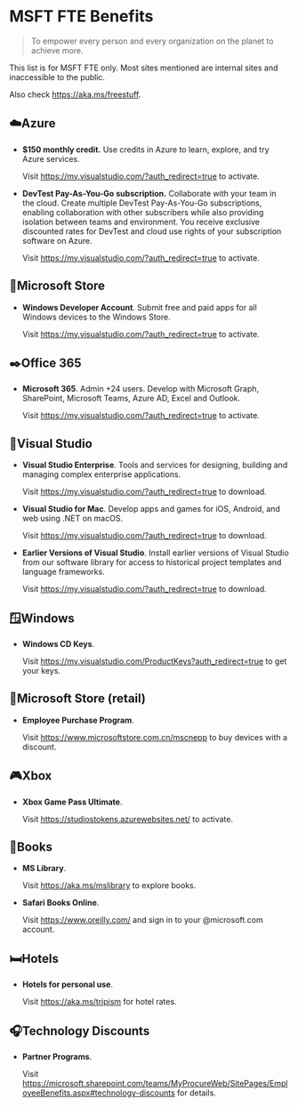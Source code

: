 # MSFT FTE Benefits

> To empower every person and every organization on the planet to achieve more.

This list is for MSFT FTE only. Most sites mentioned are internal sites and inaccessible to the public.

Also check <https://aka.ms/freestuff>.

## ☁️Azure

* **$150 monthly credit.** Use credits in Azure to learn, explore, and try Azure services.

  Visit https://my.visualstudio.com/?auth_redirect=true to activate.

* **DevTest Pay-As-You-Go subscription.** Collaborate with your team in the cloud. Create multiple DevTest Pay-As-You-Go subscriptions, enabling collaboration with other subscribers while also providing isolation between teams and environment. You receive exclusive discounted rates for DevTest and cloud use rights of your subscription software on Azure.

  Visit https://my.visualstudio.com/?auth_redirect=true to activate.

## 📱Microsoft Store

* **Windows Developer Account**. Submit free and paid apps for all Windows devices to the Windows Store.

  Visit https://my.visualstudio.com/?auth_redirect=true to activate.

## ✒️Office 365

* **Microsoft 365**. Admin +24 users. Develop with Microsoft Graph, SharePoint, Microsoft Teams, Azure AD, Excel and Outlook.

  Visit https://my.visualstudio.com/?auth_redirect=true to activate.

## 🔨Visual Studio

* **Visual Studio Enterprise**. Tools and services for designing, building and managing complex enterprise applications.

  Visit https://my.visualstudio.com/?auth_redirect=true to download.

* **Visual Studio for Mac**. Develop apps and games for iOS, Android, and web using .NET on macOS.

  Visit https://my.visualstudio.com/?auth_redirect=true to download.

* **Earlier Versions of Visual Studio**. Install earlier versions of Visual Studio from our software library for access to historical project templates and language frameworks.

  Visit https://my.visualstudio.com/?auth_redirect=true to download.

## 🪟Windows

* **Windows CD Keys**.

  Visit https://my.visualstudio.com/ProductKeys?auth_redirect=true to get your keys.

## 🏪Microsoft Store (retail)

* **Employee Purchase Program**.

  Visit https://www.microsoftstore.com.cn/mscnepp to buy devices with a discount.

## 🎮Xbox

* **Xbox Game Pass Ultimate**.

  Visit https://studiostokens.azurewebsites.net/ to activate.

## 📖Books

* **MS Library**.

  Visit https://aka.ms/mslibrary to explore books.

* **Safari Books Online**.

  Visit https://www.oreilly.com/ and sign in to your @microsoft.com account.

## 🛏️Hotels

* **Hotels for personal use**.

  Visit https://aka.ms/tripism for hotel rates.

## 🎧Technology Discounts

* **Partner Programs**.

  Visit https://microsoft.sharepoint.com/teams/MyProcureWeb/SitePages/EmployeeBenefits.aspx#technology-discounts for details.
